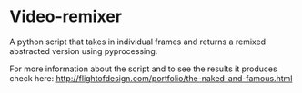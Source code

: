 Video-remixer
=============

A python script that takes in individual frames and returns a remixed abstracted version using pyprocessing.

For more information about the script and to see the results it produces check here: http://flightofdesign.com/portfolio/the-naked-and-famous.html